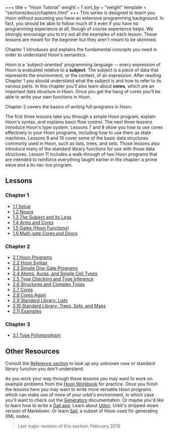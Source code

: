 +++
title = "Hoon Tutorial"
weight = 1
sort_by = "weight"
template = "sections/docs/chapters.html"
+++
This series is designed to teach you Hoon without assuming you have an extensive programming background.  In fact, you should be able to follow much of it even if you have no programming experience at all, though of course experience helps.  We strongly encourage you to try out all the examples of each lesson.  These lessons are meant for the beginner but they aren't meant to be skimmed.

Chapter 1 introduces and explains the fundamental concepts you need in order to understand Hoon's semantics.

Hoon is a 'subject-oriented' programming language -- every expression of Hoon is evaluated relative to a **subject**.  The subject is a piece of data that represents the environment, or the context, of an expression.  After reading Chapter 1 you should understand what the subject is and how to refer to its various parts.  In this chapter you'll also learn about **cores**, which are an important data structure in Hoon.  Once you get the hang of cores you'll be able to write your own functions in Hoon.

Chapter 2 covers the basics of writing full programs in Hoon.

The first three lessons take you through a simple Hoon program, explain Hoon's syntax, and explains basic flow control.  The next three lessons introduce Hoon's type system.  Lessons 7 and 8 show you how to use cores effectively in your Hoon programs, including how to use them as state machines.  Lessons 9 and 10 cover some of the basic data structures commonly used in Hoon, such as lists, trees, and sets.  Those lessons also introduce many of the standard library functions for use with those data structures.  Lesson 11 includes a walk-through of two Hoon programs that are intended to reinforce everything taught earlier in the chapter: a prime sieve and a tic-tac-toe program.

## Lessons

### Chapter 1

- [1.1 Setup](./docs/learn/hoon/hoon-tutorial/setup.md)
- [1.2 Nouns](./docs/learn/hoon/hoon-tutorial/nouns.md)
- [1.3 The Subject and Its Legs](./docs/learn/hoon/hoon-tutorial/the-subject-and-its-legs.md)
- [1.4 Arms and Cores](./docs/learn/hoon/hoon-tutorial/arms-and-cores.md)
- [1.5 Gates (Hoon Functions)](./docs/learn/hoon/hoon-tutorial/gates.md)
- [1.6 Multi-gate Cores and Doors](./docs/learn/hoon/hoon-tutorial/multi-gate-cores-and-doors.md)

### Chapter 2

- [2.1 Hoon Programs](./docs/learn/hoon/hoon-tutorial/hoon-programs.md)
- [2.2 Hoon Syntax](./docs/learn/hoon/hoon-tutorial/hoon-syntax.md)
- [2.3 Simple One-Gate Programs](./docs/learn/hoon/hoon-tutorial/simple-one-gate-programs.md)
- [2.4 Atoms, Auras, and Simple Cell Types](./docs/learn/hoon/hoon-tutorial/atoms-auras-and-simple-cell-types.md)
- [2.5 Type Checking and Type Inference](./docs/learn/hoon/hoon-tutorial/type-checking-and-type-inference.md)
- [2.6 Structures and Complex Types](./docs/learn/hoon/hoon-tutorial/structures-and-complex-types.md)
- [2.7 Cores](./docs/learn/hoon/hoon-tutorial/cores.md)
- [2.8 Cores Again](./docs/learn/hoon/hoon-tutorial/cores-again.md)
- [2.9 Standard Library: Lists](./docs/learn/hoon/hoon-tutorial/lists.md)
- [2.10 Standard Library: Trees, Sets, and Maps](./docs/learn/hoon/hoon-tutorial/trees-sets-and-maps.md)
- [2.11 Examples](./docs/learn/hoon/hoon-tutorial/examples.md)

### Chapter 3

- [3.1 Type Polymorphism](./docs/learn/hoon/hoon-tutorial/type-polymorphism.md)

## Other Resources

Consult the [Reference section](./docs/reference/_index.md) to look up any unknown rune or standard library function you don't understand.

As you work your way through these lessons you may want to work on example problems from the [Hoon Workbook](./docs/learn/hoon/workbook/_index.md) for practice.  Once you finish the lessons here you may want to write more versatile Hoon programs which can make use of more of your urbit's environment, in which case you'll want to check out the [Generators](./docs/using/generators.md) documentation.  Or maybe you'd like to learn how to write a [Gall app](content/docs/learn/arvo/gall.md).  Learn about [Udon](./docs/using/udon.md), Urbit's stripped-down version of Markdown.  Or learn [Sail](./docs/using/sail.md), a subset of Hoon used for generating XML nodes.


> Last major revision of this section: February 2019
